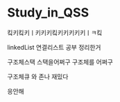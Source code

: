 # Study_in_QSS
 킼키킼키ㅣ키키키킼키키키키키ㅣㅋ킼



linkedList
연결리스트 공부 정리한거

구조체스택
스택을어쩌구 구조체를 어쩌구

구조체큐
와 존나 재밌다

응안해